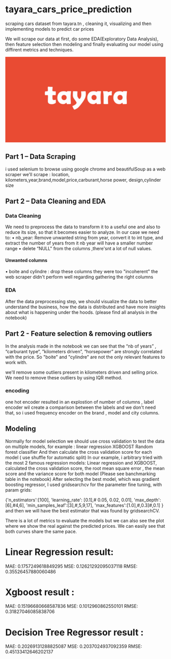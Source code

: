 # tayara_cars_price_prediction
scraping cars dataset from tayara.tn , cleaning it, visualizing and then implementing models to predict car prices


We will scrape our data at first, do some EDA(Exploratory Data Analysis), then feature selection then modeling and finally evaluating our model using diffirent metrics and techniques.

![car price prediction](/tayara_logo.png)

## Part 1 – Data Scraping
i used selenium to browse using google chrome
and beautifulSoup as a web scraper
we'll scrape : location, kilometers,year,brand,model,price,carburant,horse power, design,cylinder size


## Part 2 – Data Cleaning and EDA
### Data Cleaning
We need to preprocess the data to transform it to a useful one and also to reduce its size, so that it
becomes easier to analyze.
In our case we need to:
• nb_year: Remove unwanted string from year, convert it to int type, and extract the number of years from it 
nb year will have a smaller number range
• delete “NULL" from the columns ,there'snt a lot of null values.

#### Unwanted columns
• boite and cylindre : drop these columns they were too "incoherent" the web scraper didn't perform well regarding gathering the right columns
### EDA
After the data preprocessing step, we should visualize the data to better understand the business,
how the data is distributed and have more insights about what is happening under the hoods. (please
find all analysis in the notebook)

## Part 2 - Feature selection & removing outliers

In the analysis made in the notebook we can see that the “nb of years” , “carburant type“,
”kilometers driven”, “horsepower” are strongly correlated with the price. So
"boite" and "cylindre" are not the only relevant features to work with.

we'll remove some outliers present in kilometers driven and selling price. We need to remove these outliers by using IQR method.
 ### encoding
  one hot encoder resulted in an explostion of number of columns , label encoder wil create a comparison between the labels and we don't need that, so i used frequency encoder on the brand , model and city columns.


## Modeling
Normally for model selection we should use cross validation to test the data on multiple models,
for example :
linear regression
XGBOOST
Random forest classifier
And then calculate the cross validation score for each model ( use shuffle for automatic split)
In our example, i arbitrary tried with the most 2 famous regression models: Linear regression and XGBOOST, calculated the cross validation score, the root mean square error , the mean score and the variance score for both model (Please see banchmarking table in the notebook)
After selecting the best model, which was gradient boosting regressor, I used gridsearchcv for the
parameter fine tuning, with param grids:

{'n_estimators':[100],
 'learning_rate': [0.1],# 0.05, 0.02, 0.01],
 'max_depth':[6],#4,6],
 'min_samples_leaf':[3],#,5,9,17],
 'max_features':[1.0],#,0.3]#,0.1] }
and then we will have the best estimator that was found by gridsearchCV.

There is a lot of metrics to evaluate the models but we can also see the plot where we show the real against the predicted prices. We can easily see that both curves share the same pace. 

# Linear Regression result:

MAE: 0.1757249618849295
MSE: 0.12621292095037118
RMSE: 0.35526457880060486


# Xgboost result :
MAE: 0.15196680668587836
MSE: 0.1012960862550101
RMSE: 0.31827046085838706

# Decision Tree Regressor result :
MAE: 0.20269131288825087
MSE: 0.2037024937092359
RMSE: 0.45133412646202137


